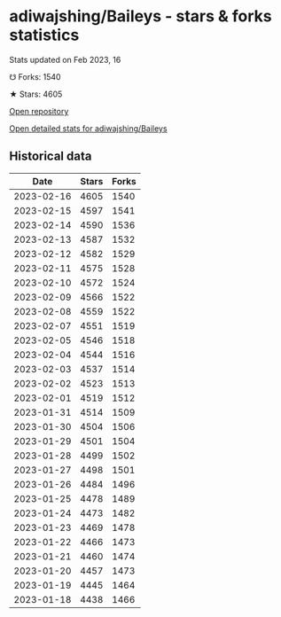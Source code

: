 # adiwajshing/Baileys - stars & forks statistics

Stats updated on Feb 2023, 16

☋ Forks: 1540

★ Stars: 4605

[Open repository](https://github.com/adiwajshing/Baileys)

[Open detailed stats for adiwajshing/Baileys](https://reviewgithub.com/rep/adiwajshing/Baileys)

## Historical data
| Date | Stars | Forks |
|------|-------|-------|
| 2023-02-16 | 4605 | 1540 | 
| 2023-02-15 | 4597 | 1541 | 
| 2023-02-14 | 4590 | 1536 | 
| 2023-02-13 | 4587 | 1532 | 
| 2023-02-12 | 4582 | 1529 | 
| 2023-02-11 | 4575 | 1528 | 
| 2023-02-10 | 4572 | 1524 | 
| 2023-02-09 | 4566 | 1522 | 
| 2023-02-08 | 4559 | 1522 | 
| 2023-02-07 | 4551 | 1519 | 
| 2023-02-05 | 4546 | 1518 | 
| 2023-02-04 | 4544 | 1516 | 
| 2023-02-03 | 4537 | 1514 | 
| 2023-02-02 | 4523 | 1513 | 
| 2023-02-01 | 4519 | 1512 | 
| 2023-01-31 | 4514 | 1509 | 
| 2023-01-30 | 4504 | 1506 | 
| 2023-01-29 | 4501 | 1504 | 
| 2023-01-28 | 4499 | 1502 | 
| 2023-01-27 | 4498 | 1501 | 
| 2023-01-26 | 4484 | 1496 | 
| 2023-01-25 | 4478 | 1489 | 
| 2023-01-24 | 4473 | 1482 | 
| 2023-01-23 | 4469 | 1478 | 
| 2023-01-22 | 4466 | 1473 | 
| 2023-01-21 | 4460 | 1474 | 
| 2023-01-20 | 4457 | 1473 | 
| 2023-01-19 | 4445 | 1464 | 
| 2023-01-18 | 4438 | 1466 | 

